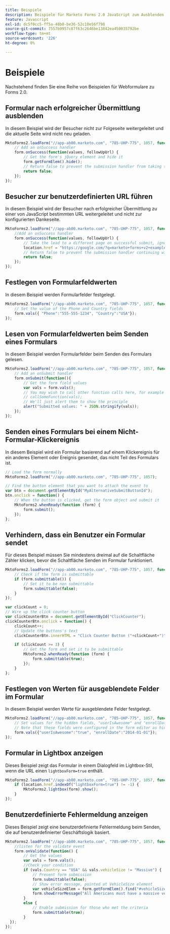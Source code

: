 ```yaml
---
title: Beispiele
description: Beispiele für Marketo Forms 2.0 JavaScript zum Ausblenden oder Umleiten bei der Übermittlung, Festlegen und Lesen von Feldern, Validieren mit benutzerdefinierten Fehlern, Lightbox und externen Triggern.
feature: Javascript
exl-id: dc5f0cc5-ff5a-48b0-be36-52c10e56f798
source-git-commit: 7557b9957c87f63c2646be13842ea450035792be
workflow-type: tm+mt
source-wordcount: '226'
ht-degree: 0%

---
```


# Beispiele

Nachstehend finden Sie eine Reihe von Beispielen für Webformulare zu Forms 2.0.

## Formular nach erfolgreicher Übermittlung ausblenden

In diesem Beispiel wird der Besucher nicht zur Folgeseite weitergeleitet und die aktuelle Seite wird nicht neu geladen.

```javascript
MktoForms2.loadForm("//app-ab00.marketo.com", "785-UHP-775", 1057, function(form) {
    // Add an onSuccess handler
    form.onSuccess(function(values, followUpUrl) {
        // Get the form's jQuery element and hide it
        form.getFormElem().hide();
        // Return false to prevent the submission handler from taking the lead to the follow up url
        return false;
    });
});
```

## Besucher zur benutzerdefinierten URL führen

In diesem Beispiel wird der Besucher nach erfolgreicher Übermittlung zu einer von JavaScript bestimmten URL weitergeleitet und nicht zur konfigurierten Dankeseite.

```javascript
MktoForms2.loadForm("//app-ab00.marketo.com", "785-UHP-775", 1057, function(form) {
    //Add an onSuccess handler
    form.onSuccess(function(values, followUpUrl) {
        // Take the lead to a different page on successful submit, ignoring the form's configured followUpUrl
        location.href = "https://google.com/?q=marketo+forms+v2+examples";
        // Return false to prevent the submission handler continuing with its own processing
        return false;
    });
});
```

## Festlegen von Formularfeldwerten

In diesem Beispiel werden Formularfelder festgelegt.

```javascript
MktoForms2.loadForm("//app-ab00.marketo.com", "785-UHP-775", 1057, function(form) {
    // Set the value of the Phone and Country fields
    form.vals({ "Phone":"555-555-1234", "Country":"USA"});
});
```

## Lesen von Formularfeldwerten beim Senden eines Formulars

In diesem Beispiel werden Formularfelder beim Senden des Formulars gelesen.

```javascript
MktoForms2.loadForm("//app-ab00.marketo.com", "785-UHP-775", 1057, function(form) {
    // Add an onSubmit handler
    form.onSubmit(function(){
        // Get the form field values
        var vals = form.vals();
        // You may wish to call other function calls here, for example to fire google analytics tracking or the like
        // callSomeFunction(vals);
        // We'll just alert them to show the principle
        alert("Submitted values: " + JSON.stringify(vals));
    });
});
```

## Senden eines Formulars bei einem Nicht-Formular-Klickereignis

In diesem Beispiel wird ein Formular basierend auf einem Klickereignis für ein anderes Element oder Ereignis gesendet, das nicht Teil des Formulars ist.

```javascript
// Load the form normally
MktoForms2.loadForm("//app-ab00.marketo.com", "785-UHP-775", 1057);

// Find the button element that you want to attach the event to
var btn = document.getElementById("MyAlternativeSubmitButtonId");
btn.onclick = function() {
    // When the button is clicked, get the form object and submit it
    MktoForms2.whenReady(function (form) {
        form.submit();
    });
};
```

## Verhindern, dass ein Benutzer ein Formular sendet

Für dieses Beispiel müssen Sie mindestens dreimal auf die Schaltfläche Zähler klicken, bevor die Schaltfläche Senden im Formular funktioniert.

```javascript
MktoForms2.loadForm("//app-ab00.marketo.com", "785-UHP-775", 1057, function (form) {
    // Check if the form is submittable
    if (form.submittable()) {
        // Set it to be non submittable
        form.submittable(false);
    }
});

var clickCount = 0;
// Wire up the click counter button
var clickCounterBtn = document.getElementById("ClickCounter");
clickCounterBtn.onclick = function() {
    clickCount++;
    // Update the buttons's text
    clickCounterBtn.innerHTML = "Click Counter Button ("+clickCount+")";

    if (clickCount >= 3) {
        // Get the form and set it to be submittable
        MktoForms2.whenReady(function (form) {
            form.submittable(true);
        });
    }
};
```

## Festlegen von Werten für ausgeblendete Felder im Formular

In diesem Beispiel werden Werte für ausgeblendete Felder festgelegt.

```javascript
MktoForms2.loadForm("//app-ab00.marketo.com", "785-UHP-775", 1057, function (form) {
    // Set values for the hidden fields, "userIsAwesome" and "enrollDate"
    // Note that these fields were configured in the form editor as hidden fields already
    form.vals({"userIsAwesome":"true", "enrollDate":"2014-01-01"});
});
```

## Formular in Lightbox anzeigen

Dieses Beispiel zeigt das Formular in einem Dialogfeld im Lightbox-Stil, wenn die URL einen `lightboxForm=true` enthält.

```javascript
MktoForms2.loadForm("//app-ab00.marketo.com", "785-UHP-775", 1057, function (form) {
    if (location.href.indexOf("lightboxForm=true") != -1) {
        MktoForms2.lightbox(form).show();
    }
});
```

## Benutzerdefinierte Fehlermeldung anzeigen

Dieses Beispiel zeigt eine benutzerdefinierte Fehlermeldung beim Senden, die auf benutzerdefinierter Geschäftslogik basiert.

```javascript
MktoForms2.loadForm("//app-ab00.marketo.com", "785-UHP-775", 1057, function (form) {
    //listen for the validate event
    form.onValidate(function() {
        // Get the values
        var vals = form.vals();
        //Check your condition
        if (vals.Country == "USA" && vals.vehicleSize != "Massive") {
            // Prevent form submission
            form.submittable(false);
            // Show error message, pointed at VehicleSize element
            var vehicleSizeElem = form.getFormElem().find("#vehicleSize");
            form.showErrorMessage("All Americans must have a massive vehicle", vehicleSizeElem);
        }
        else {
            // Enable submission for those who met the criteria
            form.submittable(true);
        }
  });
});
```
